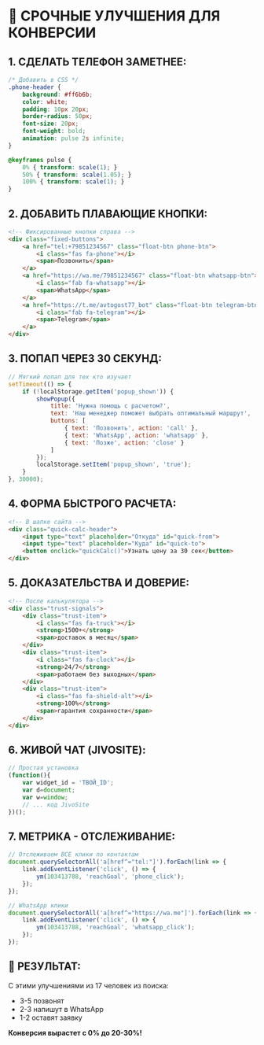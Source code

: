 # 🚨 СРОЧНЫЕ УЛУЧШЕНИЯ ДЛЯ КОНВЕРСИИ

## 1. СДЕЛАТЬ ТЕЛЕФОН ЗАМЕТНЕЕ:

```css
/* Добавить в CSS */
.phone-header {
    background: #ff6b6b;
    color: white;
    padding: 10px 20px;
    border-radius: 50px;
    font-size: 20px;
    font-weight: bold;
    animation: pulse 2s infinite;
}

@keyframes pulse {
    0% { transform: scale(1); }
    50% { transform: scale(1.05); }
    100% { transform: scale(1); }
}
```

## 2. ДОБАВИТЬ ПЛАВАЮЩИЕ КНОПКИ:

```html
<!-- Фиксированные кнопки справа -->
<div class="fixed-buttons">
    <a href="tel:+79851234567" class="float-btn phone-btn">
        <i class="fas fa-phone"></i>
        <span>Позвонить</span>
    </a>
    <a href="https://wa.me/79851234567" class="float-btn whatsapp-btn">
        <i class="fab fa-whatsapp"></i>
        <span>WhatsApp</span>
    </a>
    <a href="https://t.me/avtogost77_bot" class="float-btn telegram-btn">
        <i class="fab fa-telegram"></i>
        <span>Telegram</span>
    </a>
</div>
```

## 3. ПОПАП ЧЕРЕЗ 30 СЕКУНД:

```javascript
// Мягкий попап для тех кто изучает
setTimeout(() => {
    if (!localStorage.getItem('popup_shown')) {
        showPopup({
            title: 'Нужна помощь с расчетом?',
            text: 'Наш менеджер поможет выбрать оптимальный маршрут',
            buttons: [
                { text: 'Позвонить', action: 'call' },
                { text: 'WhatsApp', action: 'whatsapp' },
                { text: 'Позже', action: 'close' }
            ]
        });
        localStorage.setItem('popup_shown', 'true');
    }
}, 30000);
```

## 4. ФОРМА БЫСТРОГО РАСЧЕТА:

```html
<!-- В шапке сайта -->
<div class="quick-calc-header">
    <input type="text" placeholder="Откуда" id="quick-from">
    <input type="text" placeholder="Куда" id="quick-to">
    <button onclick="quickCalc()">Узнать цену за 30 сек</button>
</div>
```

## 5. ДОКАЗАТЕЛЬСТВА И ДОВЕРИЕ:

```html
<!-- После калькулятора -->
<div class="trust-signals">
    <div class="trust-item">
        <i class="fas fa-truck"></i>
        <strong>1500+</strong>
        <span>доставок в месяц</span>
    </div>
    <div class="trust-item">
        <i class="fas fa-clock"></i>
        <strong>24/7</strong>
        <span>работаем без выходных</span>
    </div>
    <div class="trust-item">
        <i class="fas fa-shield-alt"></i>
        <strong>100%</strong>
        <span>гарантия сохранности</span>
    </div>
</div>
```

## 6. ЖИВОЙ ЧАТ (JIVOSITE):

```javascript
// Простая установка
(function(){ 
    var widget_id = 'ТВОЙ_ID';
    var d=document;
    var w=window;
    // ... код JivoSite
})();
```

## 7. МЕТРИКА - ОТСЛЕЖИВАНИЕ:

```javascript
// Отслеживаем ВСЕ клики по контактам
document.querySelectorAll('a[href^="tel:"]').forEach(link => {
    link.addEventListener('click', () => {
        ym(103413788, 'reachGoal', 'phone_click');
    });
});

// WhatsApp клики
document.querySelectorAll('a[href^="https://wa.me"]').forEach(link => {
    link.addEventListener('click', () => {
        ym(103413788, 'reachGoal', 'whatsapp_click');
    });
});
```

## 🎯 РЕЗУЛЬТАТ:

С этими улучшениями из 17 человек из поиска:
- 3-5 позвонят
- 2-3 напишут в WhatsApp
- 1-2 оставят заявку

**Конверсия вырастет с 0% до 20-30%!**